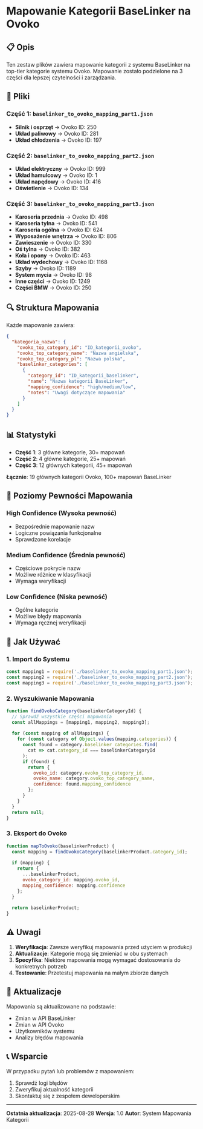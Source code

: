 # Mapowanie Kategorii BaseLinker na Ovoko

## 📋 Opis

Ten zestaw plików zawiera mapowanie kategorii z systemu BaseLinker na top-tier kategorie systemu Ovoko. Mapowanie zostało podzielone na 3 części dla lepszej czytelności i zarządzania.

## 📁 Pliki

### Część 1: `baselinker_to_ovoko_mapping_part1.json`
- **Silnik i osprzęt** → Ovoko ID: 250
- **Układ paliwowy** → Ovoko ID: 281  
- **Układ chłodzenia** → Ovoko ID: 197

### Część 2: `baselinker_to_ovoko_mapping_part2.json`
- **Układ elektryczny** → Ovoko ID: 999
- **Układ hamulcowy** → Ovoko ID: 1
- **Układ napędowy** → Ovoko ID: 416
- **Oświetlenie** → Ovoko ID: 134

### Część 3: `baselinker_to_ovoko_mapping_part3.json`
- **Karoseria przednia** → Ovoko ID: 498
- **Karoseria tylna** → Ovoko ID: 541
- **Karoseria ogólna** → Ovoko ID: 624
- **Wyposażenie wnętrza** → Ovoko ID: 806
- **Zawieszenie** → Ovoko ID: 330
- **Oś tylna** → Ovoko ID: 382
- **Koła i opony** → Ovoko ID: 463
- **Układ wydechowy** → Ovoko ID: 1168
- **Szyby** → Ovoko ID: 1189
- **System mycia** → Ovoko ID: 98
- **Inne części** → Ovoko ID: 1249
- **Części BMW** → Ovoko ID: 250

## 🔍 Struktura Mapowania

Każde mapowanie zawiera:

```json
{
  "kategoria_nazwa": {
    "ovoko_top_category_id": "ID_kategorii_ovoko",
    "ovoko_top_category_name": "Nazwa angielska",
    "ovoko_top_category_pl": "Nazwa polska",
    "baselinker_categories": [
      {
        "category_id": "ID_kategorii_baselinker",
        "name": "Nazwa kategorii BaseLinker",
        "mapping_confidence": "high/medium/low",
        "notes": "Uwagi dotyczące mapowania"
      }
    ]
  }
}
```

## 📊 Statystyki

- **Część 1**: 3 główne kategorie, 30+ mapowań
- **Część 2**: 4 główne kategorie, 25+ mapowań  
- **Część 3**: 12 głównych kategorii, 45+ mapowań

**Łącznie**: 19 głównych kategorii Ovoko, 100+ mapowań BaseLinker

## 🎯 Poziomy Pewności Mapowania

### High Confidence (Wysoka pewność)
- Bezpośrednie mapowanie nazw
- Logiczne powiązania funkcjonalne
- Sprawdzone korelacje

### Medium Confidence (Średnia pewność)
- Częściowe pokrycie nazw
- Możliwe różnice w klasyfikacji
- Wymaga weryfikacji

### Low Confidence (Niska pewność)
- Ogólne kategorie
- Możliwe błędy mapowania
- Wymaga ręcznej weryfikacji

## 🚀 Jak Używać

### 1. Import do Systemu
```javascript
const mapping1 = require('./baselinker_to_ovoko_mapping_part1.json');
const mapping2 = require('./baselinker_to_ovoko_mapping_part2.json');
const mapping3 = require('./baselinker_to_ovoko_mapping_part3.json');
```

### 2. Wyszukiwanie Mapowania
```javascript
function findOvokoCategory(baselinkerCategoryId) {
  // Sprawdź wszystkie części mapowania
  const allMappings = [mapping1, mapping2, mapping3];
  
  for (const mapping of allMappings) {
    for (const category of Object.values(mapping.categories)) {
      const found = category.baselinker_categories.find(
        cat => cat.category_id === baselinkerCategoryId
      );
      if (found) {
        return {
          ovoko_id: category.ovoko_top_category_id,
          ovoko_name: category.ovoko_top_category_name,
          confidence: found.mapping_confidence
        };
      }
    }
  }
  return null;
}
```

### 3. Eksport do Ovoko
```javascript
function mapToOvoko(baselinkerProduct) {
  const mapping = findOvokoCategory(baselinkerProduct.category_id);
  
  if (mapping) {
    return {
      ...baselinkerProduct,
      ovoko_category_id: mapping.ovoko_id,
      mapping_confidence: mapping.confidence
    };
  }
  
  return baselinkerProduct;
}
```

## ⚠️ Uwagi

1. **Weryfikacja**: Zawsze weryfikuj mapowania przed użyciem w produkcji
2. **Aktualizacje**: Kategorie mogą się zmieniać w obu systemach
3. **Specyfika**: Niektóre mapowania mogą wymagać dostosowania do konkretnych potrzeb
4. **Testowanie**: Przetestuj mapowania na małym zbiorze danych

## 🔧 Aktualizacje

Mapowania są aktualizowane na podstawie:
- Zmian w API BaseLinker
- Zmian w API Ovoko  
- Użytkowników systemu
- Analizy błędów mapowania

## 📞 Wsparcie

W przypadku pytań lub problemów z mapowaniem:
1. Sprawdź logi błędów
2. Zweryfikuj aktualność kategorii
3. Skontaktuj się z zespołem deweloperskim

---

**Ostatnia aktualizacja**: 2025-08-28
**Wersja**: 1.0
**Autor**: System Mapowania Kategorii
